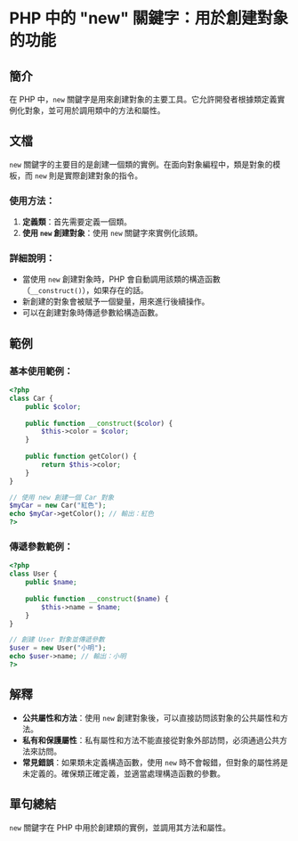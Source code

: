<!--
Meta Description: # PHP 中的 "new" 關鍵字：用於創建對象的功能 ## 簡介 在 PHP 中，`new` 關鍵字是用來創建對象的主要工具。它允許開發者根據類定義實例化對象，並可用於調用類中的方法和屬性。 ## 文檔 `new` 關鍵字的主要目的是創建一個類的實例。在面向對象編程中，類是對象的模板，而 `ne...
Meta Keywords: new, php, public, color, user
-->

# PHP 中的 "new" 關鍵字：用於創建對象的功能

## 簡介
在 PHP 中，`new` 關鍵字是用來創建對象的主要工具。它允許開發者根據類定義實例化對象，並可用於調用類中的方法和屬性。

## 文檔
`new` 關鍵字的主要目的是創建一個類的實例。在面向對象編程中，類是對象的模板，而 `new` 則是實際創建對象的指令。

### 使用方法：
1. **定義類**：首先需要定義一個類。
2. **使用 `new` 創建對象**：使用 `new` 關鍵字來實例化該類。

### 詳細說明：
- 當使用 `new` 創建對象時，PHP 會自動調用該類的構造函數（`__construct()`），如果存在的話。
- 新創建的對象會被賦予一個變量，用來進行後續操作。
- 可以在創建對象時傳遞參數給構造函數。

## 範例
### 基本使用範例：
```php
<?php
class Car {
    public $color;
    
    public function __construct($color) {
        $this->color = $color;
    }
    
    public function getColor() {
        return $this->color;
    }
}

// 使用 new 創建一個 Car 對象
$myCar = new Car("紅色");
echo $myCar->getColor(); // 輸出：紅色
?>
```

### 傳遞參數範例：
```php
<?php
class User {
    public $name;
    
    public function __construct($name) {
        $this->name = $name;
    }
}

// 創建 User 對象並傳遞參數
$user = new User("小明");
echo $user->name; // 輸出：小明
?>
```

## 解釋
- **公共屬性和方法**：使用 `new` 創建對象後，可以直接訪問該對象的公共屬性和方法。
- **私有和保護屬性**：私有屬性和方法不能直接從對象外部訪問，必須通過公共方法來訪問。
- **常見錯誤**：如果類未定義構造函數，使用 `new` 時不會報錯，但對象的屬性將是未定義的。確保類正確定義，並適當處理構造函數的參數。

## 單句總結
`new` 關鍵字在 PHP 中用於創建類的實例，並調用其方法和屬性。